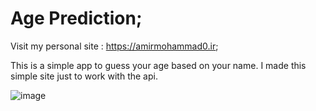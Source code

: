 # Age Prediction;

Visit my personal site : https://amirmohammad0.ir;

This is a simple app to guess your age based on your name. I made this simple site just to work with the api.

![image](https://user-images.githubusercontent.com/74311184/151673006-54d2899b-6a28-4565-8d9b-cb933dd3487b.png)
